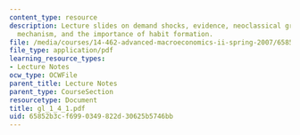 ```yaml
---
content_type: resource
description: Lecture slides on demand shocks, evidence, neoclassical growth model,
  mechanism, and the importance of habit formation.
file: /media/courses/14-462-advanced-macroeconomics-ii-spring-2007/65852b3cf6990349822d30625b5746bb_gl_1_4_1.pdf
file_type: application/pdf
learning_resource_types:
- Lecture Notes
ocw_type: OCWFile
parent_title: Lecture Notes
parent_type: CourseSection
resourcetype: Document
title: gl_1_4_1.pdf
uid: 65852b3c-f699-0349-822d-30625b5746bb
---
```


